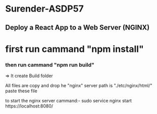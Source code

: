 # Surender-ASDP57
## Deploy a React App to a Web Server (NGINX)

# first run cammand "npm install"
### then run cammand "npm run build" 
=> It create Build folder

All files are copy and drop he "nginx" server path is "./etc/nginx/html/" paste these file 

to start the nginx server
cammand:- sudo service nginx start 
https://localhost:8080/

